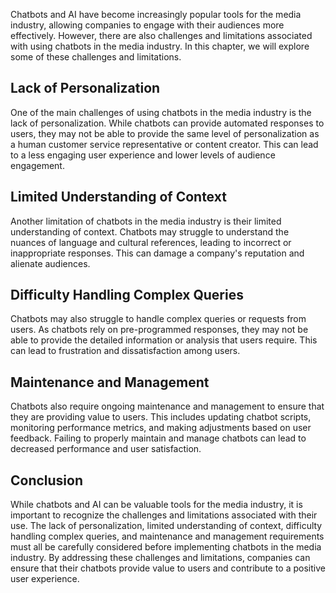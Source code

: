 
Chatbots and AI have become increasingly popular tools for the media industry, allowing companies to engage with their audiences more effectively. However, there are also challenges and limitations associated with using chatbots in the media industry. In this chapter, we will explore some of these challenges and limitations.

Lack of Personalization
-----------------------

One of the main challenges of using chatbots in the media industry is the lack of personalization. While chatbots can provide automated responses to users, they may not be able to provide the same level of personalization as a human customer service representative or content creator. This can lead to a less engaging user experience and lower levels of audience engagement.

Limited Understanding of Context
--------------------------------

Another limitation of chatbots in the media industry is their limited understanding of context. Chatbots may struggle to understand the nuances of language and cultural references, leading to incorrect or inappropriate responses. This can damage a company's reputation and alienate audiences.

Difficulty Handling Complex Queries
-----------------------------------

Chatbots may also struggle to handle complex queries or requests from users. As chatbots rely on pre-programmed responses, they may not be able to provide the detailed information or analysis that users require. This can lead to frustration and dissatisfaction among users.

Maintenance and Management
--------------------------

Chatbots also require ongoing maintenance and management to ensure that they are providing value to users. This includes updating chatbot scripts, monitoring performance metrics, and making adjustments based on user feedback. Failing to properly maintain and manage chatbots can lead to decreased performance and user satisfaction.

Conclusion
----------

While chatbots and AI can be valuable tools for the media industry, it is important to recognize the challenges and limitations associated with their use. The lack of personalization, limited understanding of context, difficulty handling complex queries, and maintenance and management requirements must all be carefully considered before implementing chatbots in the media industry. By addressing these challenges and limitations, companies can ensure that their chatbots provide value to users and contribute to a positive user experience.
